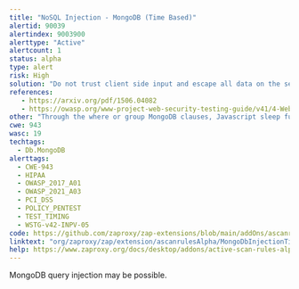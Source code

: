 ```yaml
---
title: "NoSQL Injection - MongoDB (Time Based)"
alertid: 90039
alertindex: 9003900
alerttype: "Active"
alertcount: 1
status: alpha
type: alert
risk: High
solution: "Do not trust client side input and escape all data on the server side. Avoid to use the query input directly into the where and group clauses and upgrade all drivers at the latest available version."
references:
   - https://arxiv.org/pdf/1506.04082
   - https://owasp.org/www-project-web-security-testing-guide/v41/4-Web_Application_Security_Testing/07-Input_Validation_Testing/05.6-Testing_for_NoSQL_Injection.html
other: "Through the where or group MongoDB clauses, Javascript sleep function is probably executable."
cwe: 943
wasc: 19
techtags: 
  - Db.MongoDB
alerttags: 
  - CWE-943
  - HIPAA
  - OWASP_2017_A01
  - OWASP_2021_A03
  - PCI_DSS
  - POLICY_PENTEST
  - TEST_TIMING
  - WSTG-v42-INPV-05
code: https://github.com/zaproxy/zap-extensions/blob/main/addOns/ascanrulesAlpha/src/main/java/org/zaproxy/zap/extension/ascanrulesAlpha/MongoDbInjectionTimingScanRule.java
linktext: "org/zaproxy/zap/extension/ascanrulesAlpha/MongoDbInjectionTimingScanRule.java"
help: https://www.zaproxy.org/docs/desktop/addons/active-scan-rules-alpha/#id-90039
---
```

MongoDB query injection may be possible.
